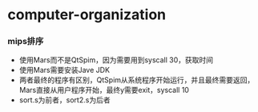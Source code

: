 # computer-organization
### mips排序
- 使用Mars而不是QtSpim，因为需要用到syscall 30，获取时间
- 使用Mars需要安装Jave JDK
- 两者最终的程序有区别，QtSpim从系统程序开始运行，并且最终需要返回，Mars直接从用户程序开始，最终y需要exit，syscall 10
- sort.s为前者，sort2.s为后者

